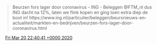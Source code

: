 > Beurzen fors lager door coronavirus \- ING \- Beleggen ⁦@FTM\_nl⁩ dus ING dacht na 12%, laten we flink kopen en ging toen extra diep de boot in\! https://www\.ing\.nl/particulier/beleggen/beursnieuws\-en\-actualiteit/markten\-en\-bedrijven/beurzen\-fors\-lager\-door\-coronavirus\.html

<img src="../../media/tweet.ico" width="12" /> [Fri Mar 20 22:40:41 +0000 2020](https://twitter.com/DromerDenker/status/1241132582722588672)